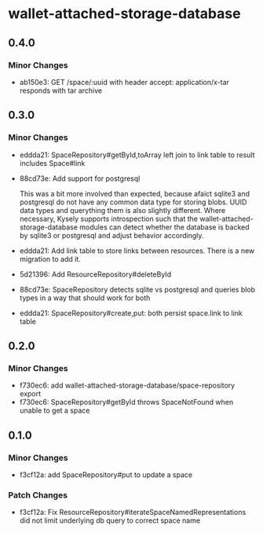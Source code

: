 # wallet-attached-storage-database

## 0.4.0

### Minor Changes

- ab150e3: GET /space/:uuid with header accept: application/x-tar responds with tar archive

## 0.3.0

### Minor Changes

- eddda21: SpaceRepository#getById,toArray left join to link table to result includes Space#link
- 88cd73e: Add support for postgresql

  This was a bit more involved than expected, because afaict sqlite3 and postgresql do not have any common data type for storing blobs. UUID data types and querything them is also slightly different. Where necessary, Kysely supports introspection such that the wallet-attached-storage-database modules can detect whether the database is backed by sqlite3 or postgresql and adjust behavior accordingly.

- eddda21: Add link table to store links between resources. There is a new migration to add it.
- 5d21396: Add ResourceRepository#deleteById
- 88cd73e: SpaceRepository detects sqlite vs postgresql and queries blob types in a way that should work for both
- eddda21: SpaceRepository#create,put: both persist space.link to link table

## 0.2.0

### Minor Changes

- f730ec6: add wallet-attached-storage-database/space-repository export
- f730ec6: SpaceRepository#getById throws SpaceNotFound when unable to get a space

## 0.1.0

### Minor Changes

- f3cf12a: add SpaceRepository#put to update a space

### Patch Changes

- f3cf12a: Fix ResourceRepository#iterateSpaceNamedRepresentations did not limit underlying db query to correct space name
